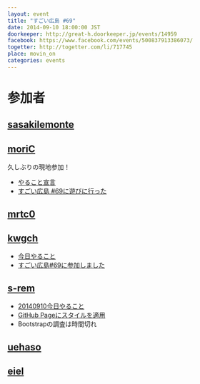 ```yaml
---
layout: event
title: "すごい広島 #69"
date: 2014-09-10 18:00:00 JST
doorkeeper: http://great-h.doorkeeper.jp/events/14959
facebook: https://www.facebook.com/events/500837913386073/
togetter: http://togetter.com/li/717745
place: movin_on
categories: events
---
```


# 参加者


## [sasakilemonte](https://github.com/sasakilemonte)


## [moriC](https://github.com/moriC)

久しぶりの現地参加！

* [やること宣言](https://github.com/great-h/great-h.github.io/issues/1210)
* [すごい広島 #69に遊びに行った](http://moric-life.tumblr.com/post/97131657516/69)


## [mrtc0](http://twitter.com/mrtc0)


## [kwgch](https://github.com/kwgch)

* [今日やること](https://github.com/great-h/great-h.github.io/issues/1215)
* [すごい広島#69に参加しました](http://kwgch.github.io/blog/2014/09/10/great-h/)


## [s-rem](https://github.com/s-rem)

* [20140910今日やること](https://github.com/great-h/great-h.github.io/issues/1219)
* [GitHub Pageにスタイルを適用](https://github.com/s-rem/great-h-rep/blob/gh-pages/githubcom.md)
* Bootstrapの調査は時間切れ


## [uehaso](https://github.com/uehaso)


## [eiel](http://eiel.info/)
